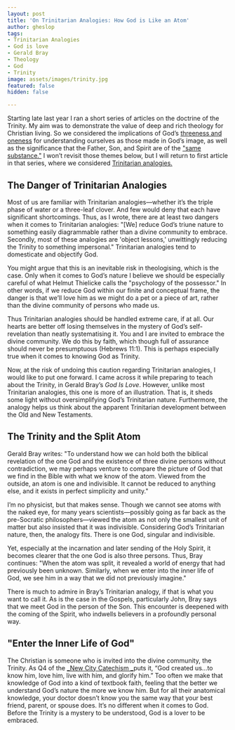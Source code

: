 ```yaml
---
layout: post
title: 'On Trinitarian Analogies: How God is Like an Atom'
author: gheslop
tags:
- Trinitarian Analogies
- God is love
- Gerald Bray
- Theology
- God
- Trinity
image: assets/images/trinity.jpg
featured: false
hidden: false

---
```

Starting late last year I ran a short series of articles on the doctrine of the Trinity. My aim was to demonstrate the value of deep and rich theology for Christian living. So we considered the implications of God’s [threeness and oneness](https://rekindle.co.za/content/2021-12-02-trinity "Both three and one") for understanding ourselves as those made in God’s image, as well as the significance that the Father, Son, and Spirit are of the ["same substance."](https://rekindle.co.za/content/2022-01-13-trinity-same-substance "Persons share one substance") I won’t revisit those themes below, but I will return to first article in that series, where we considered [Trinitarian analogies.](https://rekindle.co.za/content/2021-11-09-trinitarian-analogies "Trinitarian Analogies")

## The Danger of Trinitarian Analogies

Most of us are familiar with Trinitarian analogies—whether it’s the triple phase of water or a three-leaf clover. And few would deny that each have significant shortcomings. Thus, as I wrote, there are at least two dangers when it comes to Trinitarian analogies: "\[We\] reduce God’s triune nature to something easily diagrammable rather than a divine community to embrace. Secondly, most of these analogies are 'object lessons,' unwittingly reducing the Trinity to something impersonal." Trinitarian analogies tend to domesticate and objectify God.

You might argue that this is an inevitable risk in theologising, which is the case. Only when it comes to God’s nature I believe we should be especially careful of what Helmut Thielicke calls the "psychology of the possessor." In other words, if we reduce God within our finite and conceptual frame, the danger is that we’ll love him as we might do a pet or a piece of art, rather than the divine community of persons who made us.

Thus Trinitarian analogies should be handled extreme care, if at all. Our hearts are better off losing themselves in the mystery of God’s self-revelation than neatly systematising it. You and I are invited to embrace the divine community. We do this by faith, which though full of assurance should never be presumptuous (Hebrews 11:1). This is perhaps especially true when it comes to knowing God as Trinity.

Now, at the risk of undoing this caution regarding Trinitarian analogies, I would like to put one forward. I came across it while preparing to teach about the Trinity, in Gerald Bray’s _God Is Love_. However, unlike most Trinitarian analogies, this one is more of an illustration. That is, it sheds some light without oversimplifying God’s Trinitarian nature. Furthermore, the analogy helps us think about the apparent Trinitarian development between the Old and New Testaments.

## The Trinity and the Split Atom

Gerald Bray writes: "To understand how we can hold both the biblical revelation of the one God and the existence of three divine persons without contradiction, we may perhaps venture to compare the picture of God that we find in the Bible with what we know of the atom. Viewed from the outside, an atom is one and indivisible. It cannot be reduced to anything else, and it exists in perfect simplicity and unity."

I’m no physicist, but that makes sense. Though we cannot see atoms with the naked eye, for many years scientists—possibly going as far back as the pre-Socratic philosophers—viewed the atom as not only the smallest unit of matter but also insisted that it was indivisible. Considering God’s Trinitarian nature, then, the analogy fits. There is one God, singular and indivisible.

Yet, especially at the incarnation and later sending of the Holy Spirit, it becomes clearer that the one God is also three persons. Thus, Bray continues: "When the atom was split, it revealed a world of energy that had previously been unknown. Similarly, when we enter into the inner life of God, we see him in a way that we did not previously imagine."

There is much to admire in Bray’s Trinitarian analogy, if that is what you want to call it. As is the case in the Gospels, particularly John, Bray says that we meet God in the person of the Son. This encounter is deepened with the coming of the Spirit, who indwells believers in a profoundly personal way.

## "Enter the Inner Life of God"

The Christian is someone who is invited into the divine community, the Trinity. As Q4 of the [_New City Catechism _](https://africa.thegospelcoalition.org/article/the-new-city-catechism-in-africa/ "NCC in Africa")puts it, “God created us…to know him, love him, live with him, and glorify him.” Too often we make that knowledge of God into a kind of textbook faith, feeling that the better we understand God’s nature the more we know him. But for all their anatomical knowledge, your doctor doesn’t know you the same way that your best friend, parent, or spouse does. It’s no different when it comes to God. Before the Trinity is a mystery to be understood, God is a lover to be embraced.